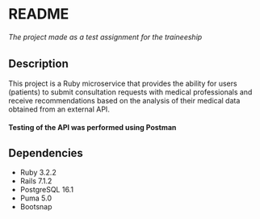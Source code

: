 # README
###### The project made as a test assignment for the traineeship

## Description
This project is a Ruby microservice that provides the ability for users 
(patients) to submit consultation requests with medical professionals 
and receive recommendations based on the analysis of 
their medical data obtained from an external API.

#### Testing of the API was performed using Postman

## Dependencies
* Ruby 3.2.2
* Rails 7.1.2
* PostgreSQL 16.1
* Puma 5.0
* Bootsnap





